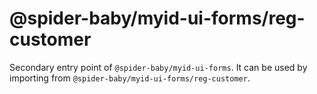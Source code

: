 # @spider-baby/myid-ui-forms/reg-customer

Secondary entry point of `@spider-baby/myid-ui-forms`. It can be used by importing from `@spider-baby/myid-ui-forms/reg-customer`.
